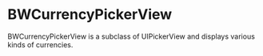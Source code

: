 # BWCurrencyPickerView

BWCurrencyPickerView is a subclass of UIPickerView and displays various kinds of currencies.
